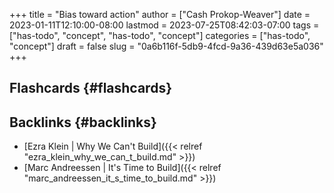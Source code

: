 +++
title = "Bias toward action"
author = ["Cash Prokop-Weaver"]
date = 2023-01-11T12:10:00-08:00
lastmod = 2023-07-25T08:42:03-07:00
tags = ["has-todo", "concept", "has-todo", "concept"]
categories = ["has-todo", "concept"]
draft = false
slug = "0a6b116f-5db9-4fcd-9a36-439d63e5a036"
+++

## Flashcards {#flashcards}


## Backlinks {#backlinks}

-   [Ezra Klein | Why We Can't Build]({{< relref "ezra_klein_why_we_can_t_build.md" >}})
-   [Marc Andreessen | It's Time to Build]({{< relref "marc_andreessen_it_s_time_to_build.md" >}})
